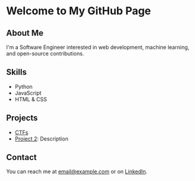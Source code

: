 # Welcome to My GitHub Page


## About Me

I'm a Software Engineer interested in web development, machine learning, and open-source contributions.

## Skills

- Python
- JavaScript
- HTML & CSS

## Projects

- [CTFs](https://github.com/CncurNoCmnt/CncurNoCmnt.github.io/tree/main/CTF)
- [Project 2](https://github.com/username/project2): Description

## Contact

You can reach me at [email@example.com](mailto:email@example.com) or on [LinkedIn](https://www.linkedin.com/in/username/).
